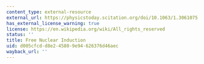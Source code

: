 ```yaml
---
content_type: external-resource
external_url: https://physicstoday.scitation.org/doi/10.1063/1.3061075
has_external_license_warning: true
license: https://en.wikipedia.org/wiki/All_rights_reserved
status: ''
title: Free Nuclear Induction
uid: d005cfcd-d8e2-4580-9e94-626376d46aec
wayback_url: ''
---
```

